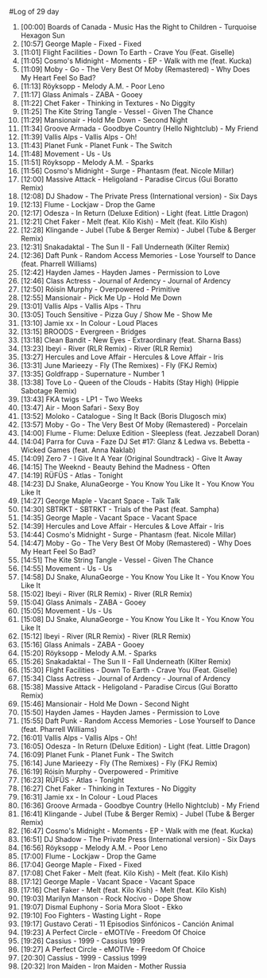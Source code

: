 #Log of 29 day

1. [00:00] Boards of Canada - Music Has the Right to Children - Turquoise Hexagon Sun
1. [10:57] George Maple - Fixed - Fixed
1. [11:01] Flight Facilities - Down To Earth - Crave You (Feat. Giselle)
1. [11:05] Cosmo's Midnight - Moments - EP - Walk with me (feat. Kucka)
1. [11:09] Moby - Go - The Very Best Of Moby (Remastered) - Why Does My Heart Feel So Bad?
1. [11:13] Röyksopp - Melody A.M. - Poor Leno
1. [11:17] Glass Animals - ZABA - Gooey
1. [11:22] Chet Faker - Thinking in Textures - No Diggity
1. [11:25] The Kite String Tangle - Vessel - Given The Chance
1. [11:29] Mansionair - Hold Me Down - Second Night
1. [11:34] Groove Armada - Goodbye Country (Hello Nightclub) - My Friend
1. [11:39] Vallis Alps - Vallis Alps - Oh!
1. [11:43] Planet Funk - Planet Funk - The Switch
1. [11:48] Movement - Us - Us
1. [11:51] Röyksopp - Melody A.M. - Sparks
1. [11:56] Cosmo's Midnight - Surge - Phantasm (feat. Nicole Millar)
1. [12:00] Massive Attack - Heligoland - Paradise Circus (Gui Boratto Remix)
1. [12:08] DJ Shadow - The Private Press (International version) - Six Days
1. [12:13] Flume - Lockjaw - Drop the Game
1. [12:17] Odesza - In Return (Deluxe Edition) - Light (feat. Little Dragon)
1. [12:21] Chet Faker - Melt (feat. Kilo Kish) - Melt (feat. Kilo Kish)
1. [12:28] Klingande - Jubel (Tube & Berger Remix) - Jubel (Tube & Berger Remix)
1. [12:31] Snakadaktal - The Sun II - Fall Underneath (Kilter Remix)
1. [12:36] Daft Punk - Random Access Memories - Lose Yourself to Dance (feat. Pharrell Williams)
1. [12:42] Hayden James - Hayden James - Permission to Love
1. [12:46] Class Actress - Journal of Ardency - Journal of Ardency
1. [12:50] Róisín Murphy - Overpowered - Primitive
1. [12:55] Mansionair - Pick Me Up - Hold Me Down
1. [13:01] Vallis Alps - Vallis Alps - Thru
1. [13:05] Touch Sensitive - Pizza Guy / Show Me - Show Me
1. [13:10] Jamie xx - In Colour - Loud Places
1. [13:15] BROODS - Evergreen - Bridges
1. [13:18] Clean Bandit - New Eyes - Extraordinary (feat. Sharna Bass)
1. [13:23] Ibeyi - River (RLR Remix) - River (RLR Remix)
1. [13:27] Hercules and Love Affair - Hercules & Love Affair - Iris
1. [13:31] June Marieezy - Fly (The Remixes) - Fly (FKJ Remix)
1. [13:35] Goldfrapp - Supernature - Number 1
1. [13:38] Tove Lo - Queen of the Clouds - Habits (Stay High) (Hippie Sabotage Remix)
1. [13:43] FKA twigs - LP1 - Two Weeks
1. [13:47] Air - Moon Safari - Sexy Boy
1. [13:52] Moloko - Catalogue - Sing It Back (Boris Dlugosch mix)
1. [13:57] Moby - Go - The Very Best Of Moby (Remastered) - Porcelain
1. [14:00] Flume - Flume: Deluxe Edition - Sleepless (feat. Jezzabell Doran)
1. [14:04] Parra for Cuva - Faze DJ Set #17: Glanz & Ledwa vs. Bebetta - Wicked Games (feat. Anna Naklab)
1. [14:09] Zero 7 - I Give It A Year (Original Soundtrack) - Give It Away
1. [14:15] The Weeknd - Beauty Behind the Madness - Often
1. [14:19] RÜFÜS - Atlas - Tonight
1. [14:23] DJ Snake, AlunaGeorge - You Know You Like It - You Know You Like It
1. [14:27] George Maple - Vacant Space - Talk Talk
1. [14:30] SBTRKT - SBTRKT - Trials of the Past (feat. Sampha)
1. [14:35] George Maple - Vacant Space - Vacant Space
1. [14:39] Hercules and Love Affair - Hercules & Love Affair - Iris
1. [14:44] Cosmo's Midnight - Surge - Phantasm (feat. Nicole Millar)
1. [14:47] Moby - Go - The Very Best Of Moby (Remastered) - Why Does My Heart Feel So Bad?
1. [14:51] The Kite String Tangle - Vessel - Given The Chance
1. [14:55] Movement - Us - Us
1. [14:58] DJ Snake, AlunaGeorge - You Know You Like It - You Know You Like It
1. [15:02] Ibeyi - River (RLR Remix) - River (RLR Remix)
1. [15:04] Glass Animals - ZABA - Gooey
1. [15:05] Movement - Us - Us
1. [15:08] DJ Snake, AlunaGeorge - You Know You Like It - You Know You Like It
1. [15:12] Ibeyi - River (RLR Remix) - River (RLR Remix)
1. [15:16] Glass Animals - ZABA - Gooey
1. [15:20] Röyksopp - Melody A.M. - Sparks
1. [15:26] Snakadaktal - The Sun II - Fall Underneath (Kilter Remix)
1. [15:30] Flight Facilities - Down To Earth - Crave You (Feat. Giselle)
1. [15:34] Class Actress - Journal of Ardency - Journal of Ardency
1. [15:38] Massive Attack - Heligoland - Paradise Circus (Gui Boratto Remix)
1. [15:46] Mansionair - Hold Me Down - Second Night
1. [15:50] Hayden James - Hayden James - Permission to Love
1. [15:55] Daft Punk - Random Access Memories - Lose Yourself to Dance (feat. Pharrell Williams)
1. [16:01] Vallis Alps - Vallis Alps - Oh!
1. [16:05] Odesza - In Return (Deluxe Edition) - Light (feat. Little Dragon)
1. [16:09] Planet Funk - Planet Funk - The Switch
1. [16:14] June Marieezy - Fly (The Remixes) - Fly (FKJ Remix)
1. [16:19] Róisín Murphy - Overpowered - Primitive
1. [16:23] RÜFÜS - Atlas - Tonight
1. [16:27] Chet Faker - Thinking in Textures - No Diggity
1. [16:31] Jamie xx - In Colour - Loud Places
1. [16:36] Groove Armada - Goodbye Country (Hello Nightclub) - My Friend
1. [16:41] Klingande - Jubel (Tube & Berger Remix) - Jubel (Tube & Berger Remix)
1. [16:47] Cosmo's Midnight - Moments - EP - Walk with me (feat. Kucka)
1. [16:51] DJ Shadow - The Private Press (International version) - Six Days
1. [16:56] Röyksopp - Melody A.M. - Poor Leno
1. [17:00] Flume - Lockjaw - Drop the Game
1. [17:04] George Maple - Fixed - Fixed
1. [17:08] Chet Faker - Melt (feat. Kilo Kish) - Melt (feat. Kilo Kish)
1. [17:12] George Maple - Vacant Space - Vacant Space
1. [17:16] Chet Faker - Melt (feat. Kilo Kish) - Melt (feat. Kilo Kish)
1. [19:03] Marilyn Manson - Rock Nocivo - Dope Show
1. [19:07] Dismal Euphony - Soria Mora Sloot - Ekko
1. [19:10] Foo Fighters - Wasting Light - Rope
1. [19:17] Gustavo Cerati - 11 Episodios Sinfónicos - Canción Animal
1. [19:23] A Perfect Circle - eMOTIVe - Freedom Of Choice
1. [19:26] Cassius - 1999 - Cassius 1999
1. [19:27] A Perfect Circle - eMOTIVe - Freedom Of Choice
1. [20:30] Cassius - 1999 - Cassius 1999
1. [20:32] Iron Maiden - Iron Maiden - Mother Russia
